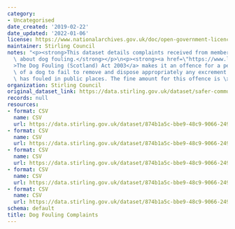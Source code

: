 ```yaml
---
category:
- Uncategorised
date_created: '2019-02-22'
date_updated: '2022-01-06'
license: https://www.nationalarchives.gov.uk/doc/open-government-licence/version/3/
maintainer: Stirling Council
notes: "<p><strong>This dataset details complaints received from members of the public\
  \ about dog fouling.</strong></p>\n<p><strong><a href=\"https://www.legislation.gov.uk/asp/2003/12/contents\"\
  >The Dog Fouling (Scotland) Act 2003</a> makes it an offence for a person in charge\
  \ of a dog to fail to remove and dispose appropriately any excrement after the dog\
  \ has fouled in public places. The fine amount for this offence is \xA380.</strong></p>"
organization: Stirling Council
original_dataset_link: https://data.stirling.gov.uk/dataset/safer-communities
records: null
resources:
- format: CSV
  name: CSV
  url: https://data.stirling.gov.uk/dataset/874b1a5c-bbe9-48c9-9066-2492e96349fa/resource/2a0c99be-a8e5-4eb5-bc0a-ca5b0e339e06/download/20190910-dog-fouling-notices-01.04.2018-to-31.03.2019.csv
- format: CSV
  name: CSV
  url: https://data.stirling.gov.uk/dataset/874b1a5c-bbe9-48c9-9066-2492e96349fa/resource/4b9dbb63-868e-4b6f-8bb6-5c27c039884d/download/20210201-dog-fouling-notices-01.04.2019-to-31.03.2020.csv
- format: CSV
  name: CSV
  url: https://data.stirling.gov.uk/dataset/874b1a5c-bbe9-48c9-9066-2492e96349fa/resource/a04c17fe-aeed-4293-8d60-3c14011accc6/download/20190910-dog-fouling-notices-01.04.2017-to-31.03.2018.csv
- format: CSV
  name: CSV
  url: https://data.stirling.gov.uk/dataset/874b1a5c-bbe9-48c9-9066-2492e96349fa/resource/99e46798-c811-4548-9e83-c7183b03dbb4/download/20210510-dog-fouling-notices-01.04.2020-to-31.03.2021-v1.0.csv
- format: CSV
  name: CSV
  url: https://data.stirling.gov.uk/dataset/874b1a5c-bbe9-48c9-9066-2492e96349fa/resource/940afe35-7c79-4f06-b763-eb156f5f7078/download/20220106-dog-fouling-notices-01.04.2021-to-31.03.2022-v1.0.csv
schema: default
title: Dog Fouling Complaints
---
```

